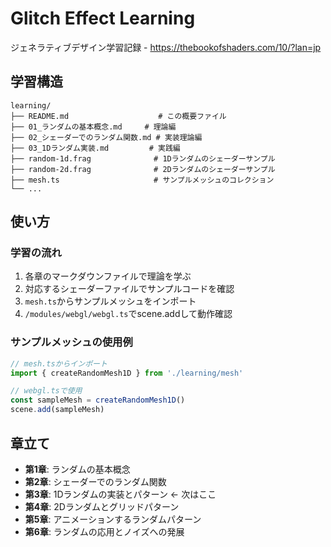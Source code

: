 # Glitch Effect Learning

ジェネラティブデザイン学習記録 - https://thebookofshaders.com/10/?lan=jp

## 学習構造

```
learning/
├── README.md                    # この概要ファイル
├── 01_ランダムの基本概念.md     # 理論編
├── 02_シェーダーでのランダム関数.md # 実装理論編
├── 03_1Dランダム実装.md         # 実践編
├── random-1d.frag              # 1Dランダムのシェーダーサンプル
├── random-2d.frag              # 2Dランダムのシェーダーサンプル
├── mesh.ts                     # サンプルメッシュのコレクション
└── ...
```

## 使い方

### 学習の流れ
1. 各章のマークダウンファイルで理論を学ぶ
2. 対応するシェーダーファイルでサンプルコードを確認
3. `mesh.ts`からサンプルメッシュをインポート
4. `/modules/webgl/webgl.ts`でscene.addして動作確認

### サンプルメッシュの使用例

```typescript
// mesh.tsからインポート
import { createRandomMesh1D } from './learning/mesh'

// webgl.tsで使用
const sampleMesh = createRandomMesh1D()
scene.add(sampleMesh)
```

## 章立て

- **第1章**: ランダムの基本概念
- **第2章**: シェーダーでのランダム関数
- **第3章**: 1Dランダムの実装とパターン  ← 次はここ
- **第4章**: 2Dランダムとグリッドパターン
- **第5章**: アニメーションするランダムパターン
- **第6章**: ランダムの応用とノイズへの発展